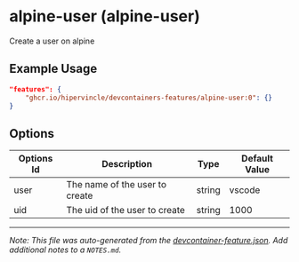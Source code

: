 
# alpine-user (alpine-user)

Create a user on alpine

## Example Usage

```json
"features": {
    "ghcr.io/hipervincle/devcontainers-features/alpine-user:0": {}
}
```

## Options

| Options Id | Description | Type | Default Value |
|-----|-----|-----|-----|
| user | The name of the user to create | string | vscode |
| uid | The uid of the user to create | string | 1000 |



---

_Note: This file was auto-generated from the [devcontainer-feature.json](https://github.com/hipervincle/devcontainers-features/blob/main/src/alpine-user/devcontainer-feature.json).  Add additional notes to a `NOTES.md`._
